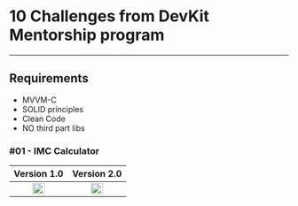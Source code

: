 # 10 Challenges from DevKit Mentorship program
---

## Requirements
- MVVM-C
- SOLID principles
- Clean Code
- NO third part libs

### #01 - IMC Calculator


| Version 1.0                                                                                                      | Version 2.0      |
| :----:                                                                                                           |   :----:          |
| <img src="https://github.com/gaspar-d/DevKit_Challenges/blob/main/Challenge/Resources/IMC_V1.gif" width="50%" /> | <img src="https://github.com/gaspar-d/DevKit_Challenges/blob/main/Challenge/Resources/IMC_V2.gif" width="50%" /> |



